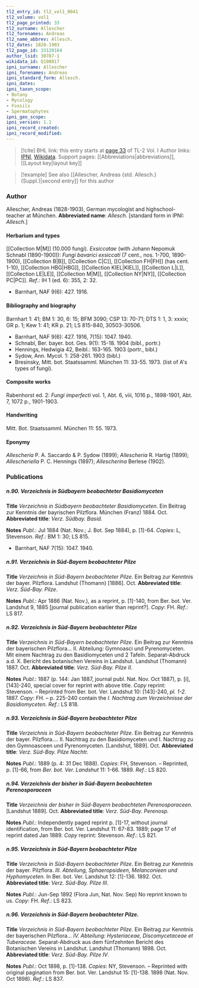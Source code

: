 ```yaml
---
tl2_entry_id: tl2_vol1_0041
tl2_volume: vol1
tl2_page_printed: 33
tl2_surname: Allescher
tl2_forenames: Andreas
tl2_name_abbrev: Allesch.
tl2_dates: 1828-1903
tl2_page_id: 33120164
author_lsid: 30787-1
wikidata_id: Q108017
ipni_surname: Allescher
ipni_forenames: Andreas
ipni_standard_form: Allesch.
ipni_dates: 
ipni_taxon_scope: 
- Botany
- Mycology
- Fossils
- Spermatophytes
ipni_geo_scope: 
ipni_version: 1.1
ipni_record_created: 
ipni_record_modified:
---
```


> [!cite] BHL link: this entry starts at [page 33](https://www.biodiversitylibrary.org/page/33120164) of TL-2 Vol. I
> Author links: [IPNI](https://www.ipni.org/a/30787-1), [Wikidata](https://www.wikidata.org/wiki/Q108017). Support pages: [[Abbreviations|abbreviations]], [[Layout key|layout key]]

> [!example] See also [[Allescher, Andreas {std. Allesch.} (Suppl.)|second entry]] for this author

### Author

Allescher, Andreas (1828-1903), German mycologist and highschool-teacher at München. 
**Abbreviated name**: *Allesch.* \[standard form in IPNI: *Allesch.*\]

#### Herbarium and types

[[Collection M|M]] (10.000 fungi).
*Exsiccatae* (with Johann Nepomuk Schnabl (1890-1900)): *Fungi bavarici exsiccati* (7 cent., nos. 1-700, 1890-1900), [[Collection B|B]], [[Collection C|C]], [[Collection FH|FH]] (has cent. 1-10), [[Collection HBG|HBG]], [[Collection KIEL|KIEL]], [[Collection L|L]], [[Collection LE|LE]], [[Collection M|M]], [[Collection NY|NY]], [[Collection PC|PC]].
*Ref*.: IH 1 (ed. 6): 355, 2: 32.
- Barnhart, NAF 9(6): 427. 1916.

#### Bibliography and biography

Barnhart 1: 41; BM 1: 30, 6: 15; BFM 3090; CSP 13: 70-71; DTS 1: 1, 3: xxxix; GR p. 1; Kew 1: 41; KR p. 21; LS 815-840, 30503-30506.
- Barnhart, NAF 9(6): 427. 1916, 7(15): 1047. 1940.
- Schnabl, Ber. bayer. bot. Ges. 9(1): 15-18. 1904 (bibl., portr.)
- Hennings, Hedwigia 42, Beibl.: 163-165. 1903 (portr., bibl.)
- Sydow, Ann. Mycol. 1: 258-261. 1903 (bibl.)
- Bresinsky, Mitt. bot. Staatssamml. München 11: 33-55. 1973. (list of A's types of fungi).

#### Composite works

Rabenhorst ed. 2: *Fungi imperfecti* vol. 1, Abt. 6, viii, 1016 p., 1898-1901, Abt. 7, 1072 p., 1901-1903.

#### Handwriting

Mitt. Bot. Staatssamml. München 11: 55. 1973.

#### Eponymy

*Allescheria* P. A. Saccardo & P. Sydow (1899); *Allescheria* R. Hartig (1899); *Allescheriella* P. C. Hennings (1897); *Allescherina* Berlese (1902).

### Publications

##### n.90. Verzeichnis in Südbayern beobachteter Basidiomyceten

**Title**
*Verzeichnis in Südbayern beobachteter Basidiomyceten*. Ein Beitrag zur Kenntnis der bayrischen Pilzflora. München (Franz) 1884. Oct.
**Abbreviated title**: *Verz. Südbay. Basid.*

**Notes**
*Publ*.: Jul 1884 (Nat. Nov.; J. Bot. Sep 1884), p. \[1\]-64. *Copies*: L, Stevenson.
*Ref*.: BM 1: 30; LS 815.
- Barnhart, NAF 7(15): 1047. 1940.

##### n.91. Verzeichnis in Süd-Bayern beobachteter Pilze

**Title**
*Verzeichnis in Süd-Bayern beobachteter Pilze*. Ein Beitrag zur Kenntnis der bayer. Pilzflora. Landshut (Thomann) \[1886\]. Oct.
**Abbreviated title**: *Verz. Süd-Bay. Pilze*.

**Notes**
*Publ*.: Apr 1886 (Nat. Nov.), as a reprint, p. \[1\]-140, from Ber. bot. Ver. Landshut 9, 1885 \[journal publication earlier than reprint?\]. *Copy*: FH.
*Ref*.: LS 817.

##### n.92. Verzeichnis in Süd-Bayern beobachteter Pilze

**Title**
*Verzeichnis in Süd-Bayern beobachteter Pilze*. Ein Beitrag zur Kenntnis der bayerischen Pilzflora... II. Abteilung: Gymnoasci und Pyrenomyceten. Mit einem Nachtrag zu den Basidiomyceten und 2 Tafeln. Separat-Abdruck a.d. X. Bericht des botanischen Vereins in Landshut. Landshut (Thomann) 1887. Oct.
**Abbreviated title**: *Verz. Süd-Bay. Pilze II*.

**Notes**
*Publ*.: 1887 (p. 144: Jan 1887, journal publ. Nat. Nov. Oct 1887), p. \[i\], \[143\]-240, special cover for reprint with above title. *Copy* reprint: Stevenson. – Reprinted from Ber. bot. Ver. Landshut 10: \[143\]-240, *pl. 1-2.* 1887. *Copy*: FH. – p. 225-240 contain the *I. Nachtrag zum Verzeichnisse der Basidiomyceten.*
*Ref*.: LS 818.

##### n.93. Verzeichnis in Süd-Bayern beobachteter Pilze

**Title**
*Verzeichnis in Süd-Bayern beobachteter Pilze*. Ein Beitrag zur Kenntnis der bayer. Pilzflora.... II. Nachtrag zu den Basidiomyceten und I. Nachtrag zu den Gymnoasceen und Pyrenomyceten. \[Landshut, 1889\]. Oct.
**Abbreviated title**: *Verz. Süd-Bay. Pilze Nachtr.*

**Notes**
*Publ*.: 1889 (p. 4: 31 Dec 1888). *Copies*: FH, Stevenson. – Reprinted, p. \[1\]-66, from *Ber. bot. Ver. Landshut* 11: 1-66. 1889.
*Ref*.: LS 820.

##### n.94. Verzeichnis der bisher in Süd-Bayern beobachteten Perenosporaceen

**Title**
*Verzeichnis der bisher in Süd-Bayern beobachteten Perenosporaceen*. \[Landshut 1889\]. Oct.
**Abbreviated title**: *Verz. Süd-Bay. Perenosp.*

**Notes**
*Publ*.: Independently paged reprint p. \[1\]-17, without journal identification, from Ber. bot. Ver. Landshut 11: 67-83. 1889; page 17 of reprint dated Jan 1889. *Copy* reprint: Stevenson.
*Ref*.: LS 821.

##### n.95. Verzeichnis in Süd-Bayern beobachteter Pilze

**Title**
*Verzeichnis in Süd-Bayern beobachteter Pilze*. Ein Beitrag zur Kenntnis der bayer. Pilzflora. *III. Abteilung, Sphaeropsideen, Melanconieen und Hyphomyceten.* In Ber. bot. Ver. Landshut 12: \[1\]-136. 1892. Oct.
**Abbreviated title**: *Verz. Süd-Bay. Pilze III*.

**Notes**
*Publ*.: Jun-Sep 1892 (Flora Jun, Nat. Nov. Sep) No reprint known to us. *Copy*: FH.
*Ref*.: LS 823.

##### n.96. Verzeichnis in Süd-Bayern beobachteter Pilze.

**Title**
*Verzeichnis in Süd-Bayern beobachteter Pilze.* Ein Beitrag zur Kenntnis der bayerischen Pilzflora... *IV. Abteilung: Hysteriaceae, Discomycetaceae et Tuberaceae.* Separat-Abdruck aus dem fünfzehnten Bericht des Botanischen Vereins in Landshut. Landshut (Thomann) 1898. Oct.
**Abbreviated title**: *Verz. Süd-Bay. Pilze IV*.

**Notes**
*Publ*.: Oct 1898, p. \[1\]-138. *Copies*: NY, Stevenson. – Reprinted with original pagination from Ber. bot. Ver. Landshut 15: \[1\]-138. 1898 (Nat. Nov. Oct 1898).
*Ref*.: LS 837.

